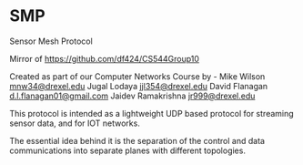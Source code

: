 # SMP
Sensor Mesh Protocol

Mirror of https://github.com/df424/CS544Group10

Created as part of our Computer Networks Course by  -
  Mike Wilson         mnw34@drexel.edu
  Jugal Lodaya        jjl354@drexel.edu
  David Flanagan      d.l.flanagan01@gmail.com
  Jaidev Ramakrishna  jr999@drexel.edu

This protocol is intended as a lightweight UDP based protocol for streaming sensor data, and for IOT networks.

The essential idea behind it is the separation of the control and data communications into separate planes with different topologies.

